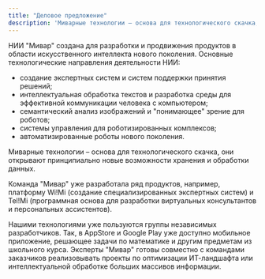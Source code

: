 ```yaml
---
title: "Деловое предложение"
description: 'Миварные технологии – основа для технологического скачка, они открывают принципиально новые возможности хранения и обработки данных. Эксперты "Мивар" готовы совместно с командами заказчиков реализовывать проекты по оптимизации ИТ-ландшафта или интеллектуальной обработке больших массивов информации.'
---
```


НИИ "Мивар" создана для разработки и продвижения продуктов в области искусственного интеллекта нового поколения. Основные технологические направления деятельности НИИ:

- создание экспертных систем и систем поддержки принятия решений;
- интеллектуальная обработка текстов и разработка среды для эффективной коммуникации человека с компьютером;
- семантический анализ изображений и "понимающее" зрение для роботов;
- системы управления для роботизированных комплексов;
- автоматизированные роботы нового поколения.

Миварные технологии – основа для технологического скачка, они открывают принципиально новые возможности хранения и обработки данных.

Команда "Мивар" уже разработала ряд продуктов, например, платформу Wi!Mi (создание специализированных экспертных систем) и Tel!Mi (программная основа для разработки виртуальных консультантов и персональных ассистентов).

Нашими технологиями уже пользуются группы независимых разработчиков. Так, в AppStore и Google Play уже доступно мобильное приложение, решающее задачи по математике и другим предметам из школьного курса. Эксперты "Мивар" готовы совместно с командами заказчиков реализовывать проекты по оптимизации ИТ-ландшафта или интеллектуальной обработке больших массивов информации.
